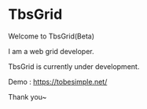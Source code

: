 # TbsGrid

Welcome to TbsGrid(Beta) 

I am a web grid developer.

TbsGrid is currently under development.


Demo : https://tobesimple.net/

Thank you~
